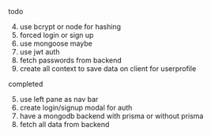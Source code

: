 todo

4. use bcrypt or node for hashing
5. forced login or sign up
6. use mongoose maybe
7. use jwt auth
8. fetch passwords from backend
9. create all context to save data on client for userprofile

completed

5. use left pane as nav bar
1. create login/signup modal for auth
1. have a mongodb backend with prisma or without prisma
1. fetch all data from backend
